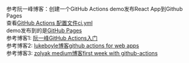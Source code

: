 参考阮一峰博客：创建一个GitHub Actions demo发布React App到Github Pages  
查看[GitHub Actions 配置文件ci.yml](./.github/workflows/ci.yml)  
demo发布到的是[GitHub Pages](https://zhangmingshuo.github.io/github-actions-react-demo)  
参考博客1: [阮一峰GitHub Actions入门](http://www.ruanyifeng.com/blog/2019/09/getting-started-with-github-actions.html)  
参考博客2: [lukeboyle博客github actions for web apps](https://lukeboyle.com/blog-posts/2019/08/github-actions-for-web-apps)    
参考博客3: [zolyak medium博客first week with github-actions](https://medium.com/@adam.zolyak/my-first-week-with-github-actions-5d92de4c4851)  
